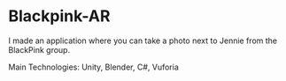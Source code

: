 # Blackpink-AR
I made an application where you can take a photo next to Jennie from the BlackPink group.

Main Technologies: Unity, Blender, C#, Vuforia
